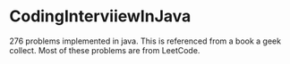 # CodingInterviiewInJava

276 problems implemented in java. This is referenced from a book a geek collect. Most of these problems are from LeetCode.
